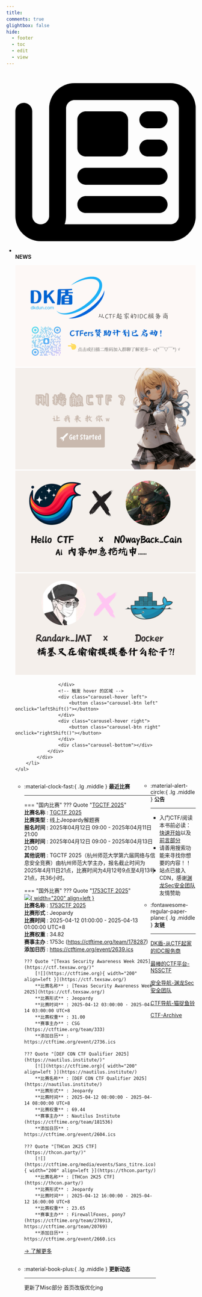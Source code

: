 ```yaml
---
title: 
comments: true
glightbox: false
hide:
  - footer
  - toc
  - edit
  - view
---
```


<div class="grid cards">
    <ul>
        <li>
            <p><span class="twemoji lg middle"><svg xmlns="http://www.w3.org/2000/svg"
                        viewBox="0 0 512 512"><!--! Font Awesome Free 6.5.1 by @fontawesome - https://fontawesome.com License - https://fontawesome.com/license/free (Icons: CC BY 4.0, Fonts: SIL OFL 1.1, Code: MIT License) Copyright 2023 Fonticons, Inc.-->
                        <path
                            d="M168 80c-13.3 0-24 10.7-24 24v304c0 8.4-1.4 16.5-4.1 24H440c13.3 0 24-10.7 24-24V104c0-13.3-10.7-24-24-24H168zM72 480c-39.8 0-72-32.2-72-72V112c0-13.3 10.7-24 24-24s24 10.7 24 24v296c0 13.3 10.7 24 24 24s24-10.7 24-24V104c0-39.8 32.2-72 72-72h272c39.8 0 72 32.2 72 72v304c0 39.8-32.2 72-72 72H72zm104-344c0-13.3 10.7-24 24-24h96c13.3 0 24 10.7 24 24v80c0 13.3-10.7 24-24 24h-96c-13.3 0-24-10.7-24-24v-80zm200-24h32c13.3 0 24 10.7 24 24s-10.7 24-24 24h-32c-13.3 0-24-10.7-24-24s10.7-24 24-24zm0 80h32c13.3 0 24 10.7 24 24s-10.7 24-24 24h-32c-13.3 0-24-10.7-24-24s10.7-24 24-24zm-176 80h208c13.3 0 24 10.7 24 24s-10.7 24-24 24H200c-13.3 0-24-10.7-24-24s10.7-24 24-24zm0 80h208c13.3 0 24 10.7 24 24s-10.7 24-24 24H200c-13.3 0-24-10.7-24-24s10.7-24 24-24z">
                        </path>
                    </svg></span> <strong>NEWS</strong></p>
            <div class="grid cards">
                <div class="carousel">
                    <div class="carousel-container">
                        <a href="https://www.dkdun.cn/"><img src="./assets/banner-dkdun.png" /></a>
                        <a href="../hc-start/" target="_blank"><img src="./assets/banner-quickstart.png" /></a>
                        <a href="../hc-ai/" target="_blank"><img src="./assets/banner-update.png" /></a>
                        <a href="https://github.com/CTF-Archives" target="_blank"><img src="./assets/banner-Achieve.png" /></a>
                        
                    </div>
                    <!-- 触发 hover 的区域 -->
                    <div class="carousel-hover left">
                        <button class="carousel-btn left" onclick="leftShift()"></button>
                    </div>
                    <div class="carousel-hover right">
                        <button class="carousel-btn right" onclick="rightShift()"></button>
                    </div>
                    <div class="carousel-bottom"></div>
                </div>
            </div>
        </li>
    </ul>
</div>

<div class="grid grid-cols-8 gap-4" style="display: grid;grid-template-columns: 70% 30%;" markdown>

<div class="grid cards" style="display: grid; grid-template-columns: 1fr;" markdown>

<div class="grid cards" markdown>

-   :material-clock-fast:{ .lg .middle } __最近比赛__

    ---
    <!-- 主页赛事展示_开始 -->
    === "国内比赛"
        ??? Quote "[TGCTF 2025](https://tgctf.woooo.tech/)"  
            **比赛名称** : [TGCTF 2025](https://tgctf.woooo.tech/)  
            **比赛类型** : 线上Jeopardy解题赛  
            **报名时间** : 2025年04月12日 09:00 - 2025年04月11日 21:00  
            **比赛时间** : 2025年04月12日 09:00 - 2025年04月13日 21:00  
            **其他说明** : TGCTF 2025（杭州师范大学第六届网络与信息安全竞赛）由杭州师范大学主办，报名截止时间为2025年4月11日21点，比赛时间为4月12号9点至4月13号21点，共36小时。  
                
    === "国外比赛"
        ??? Quote "[1753CTF 2025](https://1753ctf.com/)"  
            [![](https://ctftime.org/media/events/badge_1.png){ width="200" align=left }](https://1753ctf.com/)  
            **比赛名称** : [1753CTF 2025](https://1753ctf.com/)  
            **比赛形式** : Jeopardy  
            **比赛时间** : 2025-04-12 01:00:00 - 2025-04-13 01:00:00 UTC+8  
            **比赛权重** : 34.82  
            **赛事主办** : 1753c (https://ctftime.org/team/178287)  
            **添加日历** : https://ctftime.org/event/2639.ics  
            
        ??? Quote "[Texas Security Awareness Week 2025](https://ctf.texsaw.org/)"  
            [![](https://ctftime.org){ width="200" align=left }](https://ctf.texsaw.org/)  
            **比赛名称** : [Texas Security Awareness Week 2025](https://ctf.texsaw.org/)  
            **比赛形式** : Jeopardy  
            **比赛时间** : 2025-04-12 03:00:00 - 2025-04-14 03:00:00 UTC+8  
            **比赛权重** : 31.00  
            **赛事主办** : CSG (https://ctftime.org/team/333)  
            **添加日历** : https://ctftime.org/event/2736.ics  
            
        ??? Quote "[DEF CON CTF Qualifier 2025](https://nautilus.institute/)"  
            [![](https://ctftime.org){ width="200" align=left }](https://nautilus.institute/)  
            **比赛名称** : [DEF CON CTF Qualifier 2025](https://nautilus.institute/)  
            **比赛形式** : Jeopardy  
            **比赛时间** : 2025-04-12 08:00:00 - 2025-04-14 08:00:00 UTC+8  
            **比赛权重** : 69.44  
            **赛事主办** : Nautilus Institute (https://ctftime.org/team/181536)  
            **添加日历** : https://ctftime.org/event/2604.ics  
            
        ??? Quote "[THCon 2K25 CTF](https://thcon.party/)"  
            [![](https://ctftime.org/media/events/Sans_titre.ico){ width="200" align=left }](https://thcon.party/)  
            **比赛名称** : [THCon 2K25 CTF](https://thcon.party/)  
            **比赛形式** : Jeopardy  
            **比赛时间** : 2025-04-12 16:00:00 - 2025-04-12 16:00:00 UTC+8  
            **比赛权重** : 23.65  
            **赛事主办** : FirewallFoxes, pony7 (https://ctftime.org/team/278913, https://ctftime.org/team/20769)  
            **添加日历** : https://ctftime.org/event/2660.ics  
            
    <!-- 主页赛事展示_结束 -->
    [→ 了解更多](./Event/)

</div>
  <div class="grid cards" markdown>

-   :material-book-plus:{ .lg .middle } __更新动态__

    ---

    更新了Misc部分 首页改版优化ing

</div>  
</div>
<div class="grid cards" markdown>

<div class="grid cards" markdown>

-   :material-alert-circle:{ .lg .middle } __公告__

    ---

    - 入门CTF/阅读本书前必读：[快速开始](./hc-start/)以及[前言部分](./hc-preface/)  
    - 请善用搜索功能来寻找你想要的内容！！
    - 站点已接入 CDN，感谢[渊龙Sec安全团队](https://dh.aabyss.cn)友情赞助

-   :fontawesome-regular-paper-plane:{ .lg .middle } __友链__

    ---

    [DK盾-从CTF起家的IDC服务商](https://www.dkdun.cn)

    [最棒的CTF平台-NSSCTF](https://www.nssctf.cn/)  

    [安全导航-渊龙Sec安全团队](https://dh.aabyss.cn)    

    [CTF导航-猫捉鱼铃](https://ctf.mzy0.com/)

    [CTF-Archive](https://github.com/CTF-Archives)

</div>   

</div>

</div>
